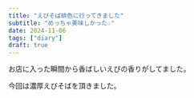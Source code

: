 ```yaml
---
title: "えびそば緋色に行ってきました"
subtitle: "めっちゃ美味しかった☆"
date: 2024-11-06
tags: ["diary"]
draft: true
---
```


お店に入った瞬間から香ばしいえびの香りがしてました。

今回は濃厚えびそばを頂きました。
